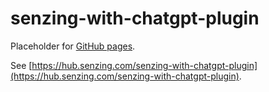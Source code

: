 # senzing-with-chatgpt-plugin

Placeholder for [GitHub pages](https://pages.github.com/).

See [https://hub.senzing.com/senzing-with-chatgpt-plugin](https://hub.senzing.com/senzing-with-chatgpt-plugin).
